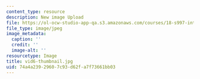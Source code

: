```yaml
---
content_type: resource
description: New image Upload
file: https://ol-ocw-studio-app-qa.s3.amazonaws.com/courses/18-s997-introduction-to-matlab-programming-fall-2011/74a4a23929607c93d62fa7f73661bb03_vid6-thumbnail.jpg
file_type: image/jpeg
image_metadata:
  caption: ''
  credit: ''
  image-alt: ''
resourcetype: Image
title: vid6-thumbnail.jpg
uid: 74a4a239-2960-7c93-d62f-a7f73661bb03
---
```

